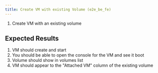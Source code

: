 ```yaml
---
title: Create VM with existing Volume (e2e_be_fe)
---
```

1. Create VM with an existing volume

## Expected Results

1. VM should create and start
1. You should be able to open the console for the VM and see it boot
1. Volume should show in volumes list
1. VM should appear to the "Attached VM" column of the existing volume
